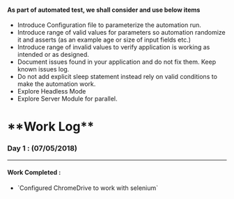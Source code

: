 <h4>As part of automated test, we shall consider and use below items</h4>
<ul>
  <li>Introduce Configuration file to parameterize the automation run.</li>
  <li>Introduce range of valid values for parameters so automation randomize it and asserts (as an example age or size of input fields etc.)</li>
  <li>Introduce range of invalid values to verify application is working as intended or as designed.</li>
  <li>Document issues found in your application and do not fix them.   Keep known issues log. </li>
  <li>Do not add explicit sleep statement instead rely on valid conditions to make the automation work.</li>
  <li>Explore Headless Mode</li>
  <li>Explore Server Module for parallel.</li>
</ul>

<h1>**Work Log**</h1>
<h3>Day 1 : (07/05/2018)</h3><hr>
<h4>Work Completed : </h4>
<ul>
<li>`Configured ChromeDrive to work with selenium`</li>
</ul>


